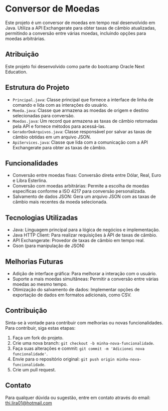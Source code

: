 # Conversor de Moedas

Este projeto é um conversor de moedas em tempo real desenvolvido em Java. Utiliza a API Exchangerate para obter taxas de câmbio atualizadas, permitindo a conversão entre várias moedas, incluindo opções para moedas arbitrárias.

## Atribuição
Este projeto foi desenvolvido como parte do bootcamp Oracle Next Education.

## Estrutura do Projeto

- `Principal.java`: Classe principal que fornece a interface de linha de comando e lida com as interações do usuário.
- `Moeda.java`: Classe que armazena as moedas de origem e destino selecionadas para conversão.
- `Moedas.java`: Um record que armazena as taxas de câmbio retornadas pela API e fornece métodos para acessá-las.
- `GeradorDeArquivos.java`: Classe responsável por salvar as taxas de câmbio obtidas em um arquivo JSON.
- `ApiServices.java`: Classe que lida com a comunicação com a API Exchangerate para obter as taxas de câmbio.

## Funcionalidades

- Conversão entre moedas fixas: Conversão direta entre Dólar, Real, Euro e Libra Esterlina.
- Conversão com moedas arbitrárias: Permite a escolha de moedas específicas conforme a ISO 4217 para conversão personalizada.
- Salvamento de dados JSON: Gera um arquivo JSON com as taxas de câmbio mais recentes da moeda selecionada.



## Tecnologias Utilizadas

- Java: Linguagem principal para a lógica de negócios e implementação.
- Java HTTP Client: Para realizar requisições à API de taxas de câmbio.
- API Exchangerate: Provedor de taxas de câmbio em tempo real.
- Gson (para manipulação de JSON)

## Melhorias Futuras
- Adição de interface gráfica: Para melhorar a interação com o usuário.
- Suporte a mais moedas simultâneas: Permitir a conversão entre várias moedas ao mesmo tempo.
- Otimização do salvamento de dados: Implementar opções de exportação de dados em formatos adicionais, como CSV.

## Contribuição

Sinta-se à vontade para contribuir com melhorias ou novas funcionalidades. Para contribuir, siga estas etapas:

1. Faça um fork do projeto.
2. Crie uma nova branch: `git checkout -b minha-nova-funcionalidade`.
3. Faça suas alterações e commit: `git commit -m 'Adicionei nova funcionalidade'`.
4. Envie para o repositório original: `git push origin minha-nova-funcionalidade`.
5. Crie um pull request.


## Contato

Para qualquer dúvida ou sugestão, entre em contato através do email: thi.lira01@hotmail.com